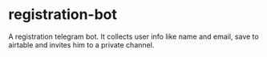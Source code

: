 # registration-bot
A registration telegram bot.
It collects user info like name and email, save to airtable and invites him to a private channel.
